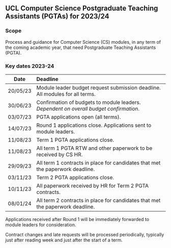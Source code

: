 ## UCL Computer Science Postgraduate Teaching Assistants (PGTAs) for 2023/24

### Scope

Process and guidance for Computer Science (CS) modules, in any term of the coming academic year, that need Postgraduate
Teaching Assistants (PGTA).

### Key dates 2023-24

|   Date   | Deadline                                                                               |
|:--------:|:---------------------------------------------------------------------------------------|
| 20/05/23 | Module leader budget request submission deadline. All modules for all terms.           |
| 30/06/23 | Confirmation of budgets to module leaders. _Dependent on overall budget confirmation_. |
| 03/07/23 | PGTA applications open (all terms).                                                    |
| 14/07/23 | Round 1 applications close. Applications sent to module leaders.                       |
| 11/08/23 | Term 1 PGTA applications close.                                                        |
| 11/08/23 | All term 1 PGTA RTW and other paperwork to be received by CS HR.                       |
| 29/09/23 | All term 1 contracts in place for candidates that met the paperwork deadline.          |
| 03/11/23 | Term 2 PGTA applications close.                                                        |
| 10/11/23 | All paperwork received by HR for Term 2 PGTA contracts.                                |
| 08/01/24 | All term 2 contracts in place for candidates that met the paperwork deadline.          |

Applications received after Round 1 will be immediately forwarded to module leaders for consideration.

Contract changes and late requests will be processed periodically, typically just after reading week and just after the
start of a term.